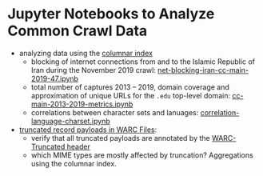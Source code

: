 # Jupyter Notebooks to Analyze Common Crawl Data


* analyzing data using the [columnar index](https://commoncrawl.org/2018/03/index-to-warc-files-and-urls-in-columnar-format/)
  - blocking of internet connections from and to the Islamic Republic of Iran during the November 2019 crawl: [net-blocking-iran-cc-main-2019-47.ipynb](./cc-index-table/net-blocking-iran-cc-main-2019-47.ipynb)
  - total number of captures 2013 – 2019, domain coverage and approximation of unique URLs for the `.edu` top-level domain: [cc-main-2013-2019-metrics.ipynb](./cc-index-table/cc-main-2013-2019-metrics.ipynb)
  - correlations between character sets and lanuages: [correlation-language-charset.ipynb](./cc-index-table/correlation-language-charset.ipynb)
* [truncated record payloads in WARC Files](./warc-truncation/):
  - verify that all truncated payloads are annotated by the [WARC-Truncated header](https://iipc.github.io/warc-specifications/specifications/warc-format/warc-1.1/#warc-truncated)
  - which MIME types are mostly affected by truncation? Aggregations using the columnar index.

